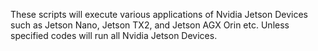 These scripts will execute various applications of Nvidia Jetson Devices such as Jetson Nano, Jetson TX2, and Jetson AGX Orin etc.
Unless specified codes will run all Nvidia Jetson Devices.
